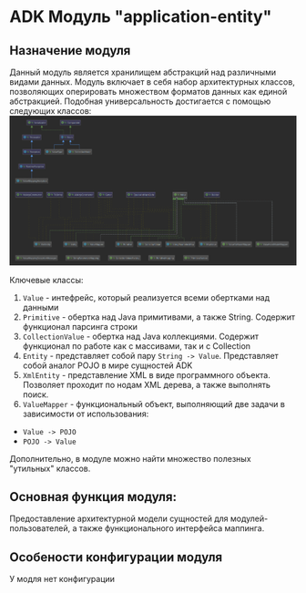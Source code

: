 # ADK Модуль "application-entity"

## Назначение модуля
Данный модуль является хранилищем абстракций над различными видами данных.
Модуль включает в себя набор архитектурных классов, позволяющих оперировать множеством форматов данных как единой абстракцией.
Подобная универсальность достигается с помощью следующих классов:
![Схема классов](UML.png)



Ключевые классы:
1. `Value` - интефрейс, который реализуется всеми обертками над данными
2. `Primitive` - обертка над Java примитивами, а также String. Содержит функционал парсинга строки
3. `CollectionValue` - обертка над Java коллекциями. Содержит функционал по работе как с массивами, так и с Collection
4. `Entity` - представляет собой пару `String -> Value`. Представляет собой аналог POJO в мире сущностей ADK
5. `XmlEntity` - представление XML в виде программного объекта. Позволяет проходит по нодам XML дерева, а также выполнять поиск.
6. `ValueMapper` - функциональный объект, выполняющий две задачи в зависимости от использования:
* `Value -> POJO`
* `POJO -> Value` 

Дополнительно, в модуле можно найти множество полезных "утильных" классов.

## Основная функция модуля:
Предоставление архитектурной модели сущностей для модулей-пользователей, а также функционального интерфейса маппинга.

## Особености конфигурации модуля
У модля нет конфигурации